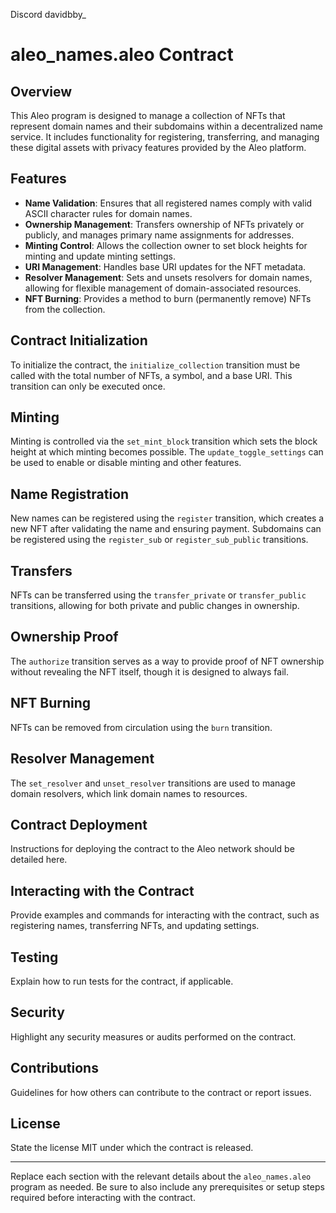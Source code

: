 Discord davidbby_

# aleo_names.aleo Contract

## Overview

This Aleo program is designed to manage a collection of NFTs that represent domain names and their subdomains within a decentralized name service. It includes functionality for registering, transferring, and managing these digital assets with privacy features provided by the Aleo platform.

## Features

- **Name Validation**: Ensures that all registered names comply with valid ASCII character rules for domain names.
- **Ownership Management**: Transfers ownership of NFTs privately or publicly, and manages primary name assignments for addresses.
- **Minting Control**: Allows the collection owner to set block heights for minting and update minting settings.
- **URI Management**: Handles base URI updates for the NFT metadata.
- **Resolver Management**: Sets and unsets resolvers for domain names, allowing for flexible management of domain-associated resources.
- **NFT Burning**: Provides a method to burn (permanently remove) NFTs from the collection.

## Contract Initialization

To initialize the contract, the `initialize_collection` transition must be called with the total number of NFTs, a symbol, and a base URI. This transition can only be executed once.

## Minting

Minting is controlled via the `set_mint_block` transition which sets the block height at which minting becomes possible. The `update_toggle_settings` can be used to enable or disable minting and other features.

## Name Registration

New names can be registered using the `register` transition, which creates a new NFT after validating the name and ensuring payment. Subdomains can be registered using the `register_sub` or `register_sub_public` transitions.

## Transfers

NFTs can be transferred using the `transfer_private` or `transfer_public` transitions, allowing for both private and public changes in ownership.

## Ownership Proof

The `authorize` transition serves as a way to provide proof of NFT ownership without revealing the NFT itself, though it is designed to always fail.

## NFT Burning

NFTs can be removed from circulation using the `burn` transition.

## Resolver Management

The `set_resolver` and `unset_resolver` transitions are used to manage domain resolvers, which link domain names to resources.

## Contract Deployment

Instructions for deploying the contract to the Aleo network should be detailed here.

## Interacting with the Contract

Provide examples and commands for interacting with the contract, such as registering names, transferring NFTs, and updating settings.

## Testing

Explain how to run tests for the contract, if applicable.

## Security

Highlight any security measures or audits performed on the contract.

## Contributions

Guidelines for how others can contribute to the contract or report issues.

## License

State the license MIT under which the contract is released.

---

Replace each section with the relevant details about the `aleo_names.aleo` program as needed. Be sure to also include any prerequisites or setup steps required before interacting with the contract.